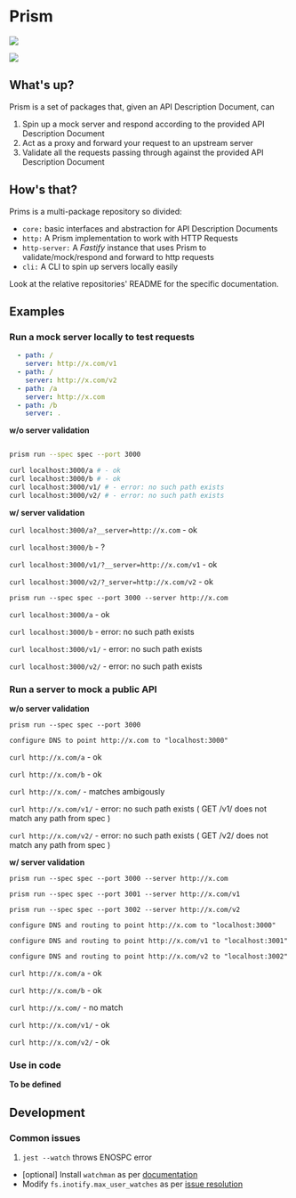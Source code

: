 # Prism

<a href="https://codeclimate.com/github/stoplightio/prism/maintainability"><img src="https://api.codeclimate.com/v1/badges/f5e363a7eb5b8f4e570f/maintainability" /></a>

<a href="https://codeclimate.com/github/stoplightio/prism/test_coverage"><img src="https://api.codeclimate.com/v1/badges/f5e363a7eb5b8f4e570f/test_coverage" /></a>

## What's up?

Prism is a set of packages that, given an API Description Document, can

1. Spin up a mock server and respond according to the provided API Description Document
2. Act as a proxy and forward your request to an upstream server
3. Validate all the requests passing through against the provided API Description Document

## How's that?

Prims is a multi-package repository so divided:

- `core:` basic interfaces and abstraction for API Description Documents
- `http:` A Prism implementation to work with HTTP Requests
- `http-server:` A _Fastify_ instance that uses Prism to validate/mock/respond and forward to http requests
- `cli:` A CLI to spin up servers locally easily

Look at the relative repositories' README for the specific documentation.

## Examples

### Run a mock server locally to test requests

```yml
  - path: /
    server: http://x.com/v1
  - path: /
    server: http://x.com/v2
  - path: /a
    server: http://x.com
  - path: /b
    server: .
```

**w/o server validation**
```bash

prism run --spec spec --port 3000

curl localhost:3000/a # - ok
curl localhost:3000/b # - ok
curl localhost:3000/v1/ # - error: no such path exists
curl localhost:3000/v2/ # - error: no such path exists

```
**w/ server validation**

`curl localhost:3000/a?__server=http://x.com` - ok

`curl localhost:3000/b` - ?

`curl localhost:3000/v1/?__server=http://x.com/v1` - ok

`curl localhost:3000/v2/?_server=http://x.com/v2` - ok



`prism run --spec spec --port 3000 --server http://x.com`


`curl localhost:3000/a` - ok

`curl localhost:3000/b` - error: no such path exists

`curl localhost:3000/v1/` - error: no such path exists

`curl localhost:3000/v2/` - error: no such path exists

### Run a server to mock a public API

**w/o server validation**

`prism run --spec spec --port 3000`

`configure DNS to point http://x.com to "localhost:3000"`


`curl http://x.com/a` - ok

`curl http://x.com/b` - ok

`curl http://x.com/` - matches ambigously

`curl http://x.com/v1/` - error: no such path exists ( GET /v1/ does not match any path from spec )

`curl http://x.com/v2/` - error: no such path exists ( GET /v2/ does not match any path from spec )

**w/ server validation**

`prism run --spec spec --port 3000 --server http://x.com`

`prism run --spec spec --port 3001 --server http://x.com/v1`

`prism run --spec spec --port 3002 --server http://x.com/v2`


`configure DNS and routing to point http://x.com to "localhost:3000"`

`configure DNS and routing to point http://x.com/v1 to "localhost:3001"`

`configure DNS and routing to point http://x.com/v2 to "localhost:3002"`


`curl http://x.com/a` - ok

`curl http://x.com/b` - ok

`curl http://x.com/` - no match

`curl http://x.com/v1/` - ok

`curl http://x.com/v2/` - ok

### Use in code

**To be defined**

## Development

### Common issues

1. `jest --watch` throws ENOSPC error

- [optional] Install `watchman` as per [documentation](https://facebook.github.io/watchman/docs/install.html#installing-from-source)
- Modify `fs.inotify.max_user_watches` as per [issue resolution](https://github.com/facebook/jest/issues/3254)
